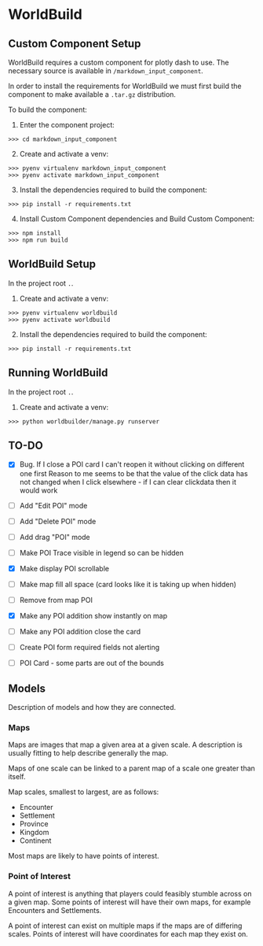 # WorldBuild

## Custom Component Setup
WorldBuild requires a custom component for plotly dash to use. The necessary source is available in `/markdown_input_component`.

In order to install the requirements for WorldBuild we must first build the component to make available a `.tar.gz` distribution.

To build the component:
1. Enter the component project:
```
>>> cd markdown_input_component
```
2. Create and activate a venv:
```
>>> pyenv virtualenv markdown_input_component
>>> pyenv activate markdown_input_component
```
3. Install the dependencies required to build the component:
```
>>> pip install -r requirements.txt
```
4. Install Custom Component dependencies and Build Custom Component:
```
>>> npm install
>>> npm run build
```

## WorldBuild Setup
In the project root `.`.
1. Create and activate a venv:
```
>>> pyenv virtualenv worldbuild
>>> pyenv activate worldbuild
```
2. Install the dependencies required to build the component:
```
>>> pip install -r requirements.txt
```

## Running WorldBuild
In the project root `.`.
1. Create and activate a venv:
```
>>> python worldbuilder/manage.py runserver
```

## TO-DO

- [x] Bug. If I close a POI card I can't reopen it without clicking on different one first
    Reason to me seems to be that the value of the click data has not changed when I click elsewhere - if I can clear clickdata then it would work
- [ ] Add "Edit POI" mode
- [ ] Add "Delete POI" mode
- [ ] Add drag "POI" mode
- [ ] Make POI Trace visible in legend so can be hidden
- [x] Make display POI scrollable
- [ ] Make map fill all space (card looks like it is taking up when hidden)
- [ ] Remove from map POI
- [x] Make any POI addition show instantly on map
- [ ] Make any POI addition close the card
- [ ] Create POI form required fields not alerting
- [ ] POI Card - some parts are out of the bounds


## Models
Description of models and how they are connected.

### Maps
Maps are images that map a given area at a given scale.
A description is usually fitting to help describe generally the map.

Maps of one scale can be linked to a parent map of a scale one greater than itself.

Map scales, smallest to largest, are as follows:
- Encounter
- Settlement
- Province
- Kingdom
- Continent

Most maps are likely to have points of interest.

### Point of Interest
A point of interest is anything that players could feasibly stumble across on a given map.
Some points of interest will have their own maps, for example Encounters and Settlements.

A point of interest can exist on multiple maps if the maps are of differing scales.
Points of interest will have coordinates for each map they exist on.

### 